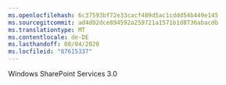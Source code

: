 ```yaml
---
ms.openlocfilehash: 6c37593bf72e33cacf489d5ac1cddd54b449e145
ms.sourcegitcommit: ad4d92dce894592a259721a1571b1d8736abacdb
ms.translationtype: MT
ms.contentlocale: de-DE
ms.lasthandoff: 08/04/2020
ms.locfileid: "87615337"
---
```

Windows SharePoint Services 3.0
